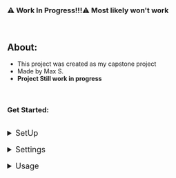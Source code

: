 ### ⚠️ Work In Progress!!!⚠️ Most likely won't work
<br/>

## About: 

- This project was created as my capstone project
 - Made by Max S.
- <b>Project Still work in progress</b>
 
<br/>


### Get Started:
<br/>



<details>
<summary style="font-size: 18px">SetUp</summary>

Use this to install all packages required:<br/>
 ```pip3 install -r -u Stock_Prediction/requirements.txt```
<br/>

If my program gives an error try this instead:<br/>
 ```pip3 install -r Stock_Prediction/requirements.txt```


</details>
<br/>





<details>
<summary style="font-size: 18px">Settings</summary>
Here are the current available settings in the Settings file: <br/>

* Work in progress

</details><br/>




<details>
<summary style="font-size: 18px">Usage</summary>

 After configuring settings, run in command line with:<br/>
 ```python3 Stock_Prediction/Programs/Predict_Stock```
</details>
 






